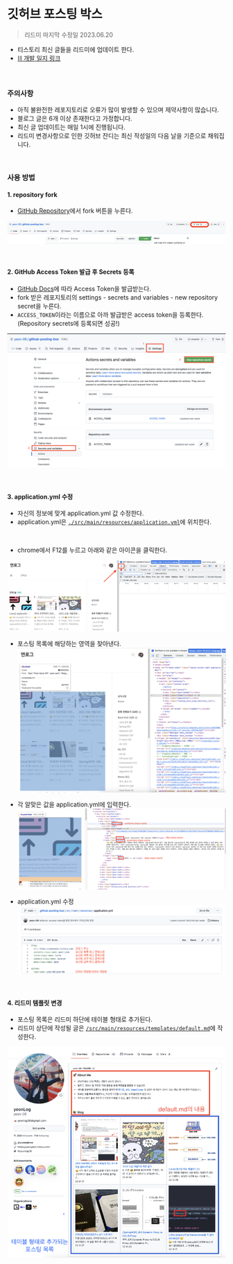 # 깃허브 포스팅 박스

> 리드미 마지막 수정일 2023.06.20

- 티스토리 최신 글들을 리드미에 업데이트 한다.
- [⛓️ 개발 일지 링크](https://yeonyeon.tistory.com/293)

<br/>

### 주의사항

- 아직 불완전한 레포지토리로 오류가 많이 발생할 수 있으며 제약사항이 많습니다.
- 블로그 글은 6개 이상 존재한다고 가정합니다.
- 최신 글 업데이트는 매일 1시에 진행됩니다.
- 리드미 변경사항으로 인한 깃허브 잔디는 최신 작성일의 다음 날을 기준으로 채워집니다.

<br/>

### 사용 방법

#### 1. repository fork

- [GitHub Repository](https://github.com/yeon-06/github-posting-box)에서 fork 버튼을 누른다.

![](./docs/fork.png)

<br/>

#### 2. GitHub Access Token 발급 후 Secrets 등록

- [GitHub Docs](https://docs.github.com/ko/authentication/keeping-your-account-and-data-secure/creating-a-personal-access-token)에 따라 Access Token을 발급받는다.
- fork 받은 레포지토리의 settings - secrets and variables - new repository secret을 누른다.
- `ACCESS_TOKEN`이라는 이름으로 아까 발급받은 access token을 등록한다.
  (Repository secrets에 등록되면 성공!)

![](./docs/secret.png)

<br/>

#### 3. application.yml 수정

- 자신의 정보에 맞게 application.yml 값 수정한다.
- application.yml은 [`./src/main/resources/application.yml`](./src/main/resources/application.yml)에 위치한다.

<br/>

- chrome에서 F12를 누르고 아래와 같은 아이콘을 클릭한다.

![](./docs/f12.png)

- 포스팅 목록에 해당하는 영역을 찾아낸다.
![](./docs/posting-list.png)

- 각 알맞은 값을 application.yml에 입력한다.
![](./docs/tag-list.png)

- application.yml 수정  
![](./docs/application.png)

<br/>

#### 4. 리드미 템플릿 변경

- 포스팅 목록은 리드미 하단에 테이블 형태로 추가된다.
- 리드미 상단에 작성될 글은 [`/src/main/resources/templates/default.md`](./src/main/resources/templates/default.md)에 작성한다.

![](./docs/update.png)

<br/>
